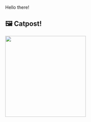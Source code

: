 Hello there!



## 🖼️ Catpost!

<sub>
    <img src="https://cdn2.thecatapi.com/images/3qb.jpg" height="256">
</sub>

